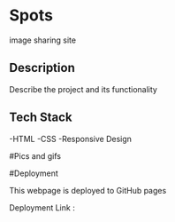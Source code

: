 # Spots

image sharing site

## Description

Describe the project and its functionality

## Tech Stack

-HTML
-CSS
-Responsive Design


#Pics and gifs


#Deployment

This webpage is deployed to GitHub pages

Deployment Link :
